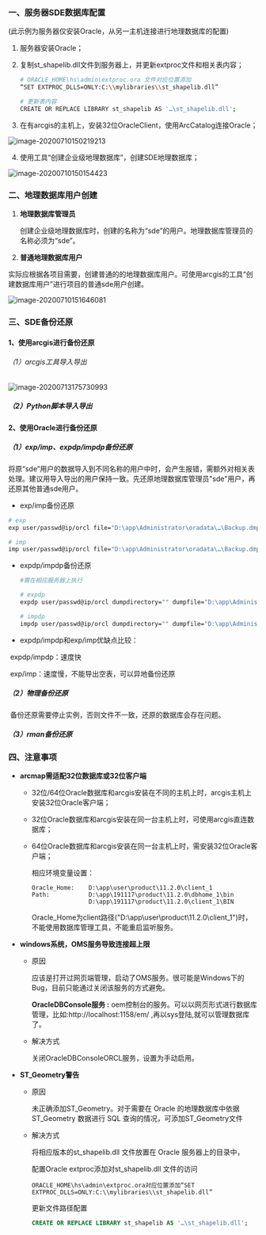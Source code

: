 ### 一、服务器SDE数据库配置

(此示例为服务器仅安装Oracle，从另一主机连接进行地理数据库的配置)

1. 服务器安装Oracle；

2. 复制st_shapelib.dll文件到服务器上，并更新extproc文件和相关表内容；

   ~~~sh
   # ORACLE_HOME\hs\admin\extproc.ora 文件对应位置添加
   “SET EXTPROC_DLLS=ONLY:C:\\mylibraries\\st_shapelib.dll”
   
   # 更新表内容
   CREATE OR REPLACE LIBRARY st_shapelib AS '…\st_shapelib.dll';
   ~~~

3. 在有arcgis的主机上，安装32位OracleClient，使用ArcCatalog连接Oracle；

![image-20200710150219213](C:\Users\191117\AppData\Roaming\Typora\typora-user-images\image-20200710150219213.png)

4. 使用工具“创建企业级地理数据库”，创建SDE地理数据库；

![image-20200710150154423](C:\Users\191117\AppData\Roaming\Typora\typora-user-images\image-20200710150154423.png)



### 二、地理数据库用户创建

1. **地理数据库管理员**

   创建企业级地理数据库时，创建的名称为“sde”的用户。地理数据库管理员的名称必须为“sde”。

2. **普通地理数据库用户**

​		实际应根据各项目需要，创建普通的的地理数据库用户。可使用arcgis的工具“创建数据库用户”进行项目的普通sde用户创建。

![image-20200710151646081](C:\Users\191117\AppData\Roaming\Typora\typora-user-images\image-20200710151646081.png)



### 三、SDE备份还原

#### 1、使用arcgis进行备份还原

###### （1）arcgis工具导入导出

![image-20200713175730993](C:\Users\191117\AppData\Roaming\Typora\typora-user-images\image-20200713175730993.png)

##### （2）Python脚本导入导出

#### 2、使用Oracle进行备份还原

##### （1）exp/imp、expdp/impdp备份还原

​		将原“sde”用户的数据导入到不同名称的用户中时，会产生报错，需额外对相关表处理。建议用导入导出的用户保持一致。先还原地理数据库管理员"sde"用户，再还原其他普通sde用户。

- exp/imp备份还原

~~~sh
# exp
exp user/passwd@ip/orcl file="D:\app\Administrator\oradata\…\Backup.dmp" owner=user log="log.txt"

# imp
imp user/passwd@ip/orcl file="D:\app\Administrator\oradata\…\Backup.dmp" log="log.txt" fromuser=sde touser=sde
~~~



- expdp/impdp备份还原

  ~~~sh
  #需在相应服务器上执行
  
  # expdp
  expdp user/passwd@ip/orcl dumpdirectory="" dumpfile="D:\app\Administrator\oradata\…\Backup.dmp" schemas=user logfile="log.txt"
  
  # impdp
  impdp user/passwd@ip/orcl dumpdirectory="" dumpfile="D:\app\Administrator\oradata\…\Backup.dmp" log="log.txt"
  ~~~




- expdp/impdp和exp/imp优缺点比较：

​		expdp/impdp：速度快

​		exp/imp：速度慢，不能导出空表，可以异地备份还原

##### （2）物理备份还原

​		备份还原需要停止实例，否则文件不一致，还原的数据库会存在问题。

##### （3）rman备份还原

### 四、注意事项

- **arcmap需适配32位数据库或32位客户端**

  - 32位/64位Oracle数据库和arcgis安装在不同的主机上时，arcgis主机上安装32位Oracle客户端；

  - 32位Oracle数据库和arcgis安装在同一台主机上时，可使用arcgis直连数据库；

  - 64位Oracle数据库和arcgis安装在同一台主机上时，需安装32位Oracle客户端；

    相应环境变量设置：

    ~~~
    Oracle_Home:	D:\app\user\product\11.2.0\client_1
    Path:			D:\app\191117\product\11.2.0\dbhome_1\bin
    				D:\app\191117\product\11.2.0\client_1\BIN
    ~~~

    Oracle_Home为client路径("D:\app\user\product\11.2.0\client_1")时，不能使用数据库管理工具，不能重启监听服务。

- **windows系统，OMS服务导致连接超上限**

  - 原因

    应该是打开过网页端管理，启动了OMS服务。很可能是Windows下的Bug，目前只能通过关闭该服务的方式避免。

    **OracleDBConsole服务 :** oem控制台的服务。可以以网页形式进行数据库管理，比如:http://localhost:1158/em/ ,再以sys登陆,就可以管理数据库了。

  - 解决方式

    关闭OracleDBConsoleORCL服务，设置为手动启用。

- **ST_Geometry警告**

  - 原因

    未正确添加ST_Geometry。对于需要在 Oracle 的地理数据库中依据 ST_Geometry 数据进行 SQL 查询的情况，可添加ST_Geometry文件

  - 解决方式

    将相应版本的st_shapelib.dll 文件放置在 Oracle 服务器上的目录中，

    配置Oracle extproc添加对st_shapelib.dll 文件的访问

    ~~~
    ORACLE_HOME\hs\admin\extproc.ora对应位置添加“SET EXTPROC_DLLS=ONLY:C:\\mylibraries\\st_shapelib.dll”
    ~~~

    更新文件路径配置

    ~~~sql
    CREATE OR REPLACE LIBRARY st_shapelib AS '…\st_shapelib.dll';
    ~~~

    
